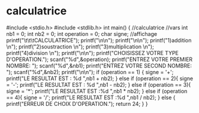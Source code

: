 # calculatrice
#include <stdio.h>
#include <stdlib.h>
int main()
{
   //calculatrice
    //vars
    int nb1 = 0;
    int nb2 = 0;
    int operation = 0;
    char signe;
    //affichage
    printf("\t\t\tCALCULATRICE");
    printf("\n\n");
    printf("\n\n");
    printf("1)addition \n");
    printf("2)soustraction \n");
    printf("3)multiplication \n");
    printf("4)division \n");
    printf("\n\n");
    printf("CHOISISSEZ VOTRE TYPE D'OPERATION.");
     scanf("%d",&operation);
     printf("ENTREZ VOTRE PREMIER NOMBRE: ");
        scanf("%d",&nb1);
     printf("ENTREZ VOTRE SECOND NOMBRE: ");
        scanf("%d",&nb2);
     printf("\n\n");
     if (operation == 1) {
        signe = '+';
        printf("LE RESULTAT EST : %d ",nb1 + nb2);
     }
     else if (operation == 2){
        signe = '-';
       printf("LE RESULTAT EST : %d ",nb1 - nb2);
     }
      else if (operation == 3){
        signe = '*';
        printf("LE RESULTAT EST :%d ",nb1 * nb2);
     }
     else if (operation == 4){
        signe = '/';
        printf("LE RESULTAT EST :%d ",nb1 / nb2);
     }
      else {
        printf("ERREUR DE CHOIX D'OPERATION.");
        return 24;
     }
}
